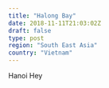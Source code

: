 ```yaml
---
title: "Halong Bay"
date: 2018-11-11T21:03:02Z
draft: false
type: post
region: "South East Asia"
country: "Vietnam"
---
```


Hanoi Hey